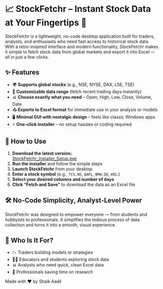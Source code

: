 # 📈 StockFetchr – Instant Stock Data at Your Fingertips 🚀

StockFetchr is a lightweight, no-code desktop application built for traders, analysts, and enthusiasts who need fast access to historical stock data. With a retro-inspired interface and modern functionality, StockFetchr makes it simple to fetch stock data from global markets and export it into Excel — all in just a few clicks.

## ✨ Features

- 🌍 **Supports global stocks** (e.g., NSE, NYSE, DAX, LSE, TSE)
- 📅 **Customizable data range** (fetch recent trading days instantly)
- 📊 **Choose exactly what you need** – Open, High, Low, Close, Volume, Date
- 📤 **Exports to Excel format** for immediate use in your analysis or models
- 🖥️ **Minimal GUI with nostalgic design** – feels like classic Windows apps
- ⚡ **One-click installer** – no setup hassles or coding required

## 🚀 How to Use

1. **Download the latest version:**  
   [StockFetchr_Installer_Setup.exe](https://drive.google.com/file/d/1doqoLaymrQZqgDusKICNG86VK7WzHEnT/view?usp=sharing)
2. **Run the installer** and follow the simple steps
3. **Launch StockFetchr** from your desktop
4. **Enter a stock symbol** (e.g., `TCS.NS`, `AAPL`, `BMW.DE`, etc.)
5. **Select your desired columns and number of days**
6. **Click “Fetch and Save”** to download the data as an Excel file

## 🛠️ No-Code Simplicity, Analyst-Level Power

StockFetchr was designed to empower everyone — from students and hobbyists to professionals. It simplifies the tedious process of data collection and turns it into a smooth, visual experience.

## 🧠 Who Is It For?

- 📉 Traders building models or strategies
- 🧑‍🏫 Educators and students exploring stock data
- 📊 Analysts who need quick, clean Excel data
- 💼 Professionals saving time on research


Made with ❤️ by Shaik Aadil
